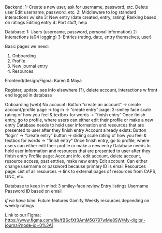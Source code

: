 Backend:
1: Create a new user, ask for username, password, etc.
Delete user
Edit username, password, etc.
2: Middleware to log standard interactions w/ site
3: New entry (date created, entry, rating)
Ranking based on ratings
Editing entry
4: Port stuff, help

Database:
1: Users (username, password, personal information)
2: Interactions (a04 logging)
3: Entries (rating, date, entry themselves, user)

Basic pages we need:
1. Onboarding
2. Profile
3. New journal entry
4. Resources

Frontend/design/Figma: Karen & Maya

Register, update, see info elsewhere (?), delete account, interactions w front end logged in database

Onboarding (web)
No account: 
Button “create an account” → create account/profile page → log in → “create entry” page: 3-smiley face scale rating of how you feel & textbox for words → “finish entry”
Once finish entry, go to profile, where users can either edit their profile or make a new entry
Database needs to hold user information and resources that are presented to user after they finish entry
Account already exists:
Button “login” → “create entry” button → sliding scale rating of how you feel & textbox for words → “finish entry”
Once finish entry, go to profile, where users can either edit their profile or make a new entry
Database needs to hold user information and resources that are presented to user after they finish entry
Profile page:
Account info, edit account, delete account, resource access, past entries, make new entry
Edit account:
Can either change username or password because primary ID is email
Resources page:
List of all resources -> link to external pages of resources from CAPS, UNC, etc.

Database to keep in mind:
3 smiley-face review
Entry listings
Username
Password
ID based on email

*if we have time*: Future features
Gamify 
Weekly resources depending on weekly ratings

Link to our Figma: https://www.figma.com/file/fBScfXf3AmM5G797wMe8SW/My-digital-journal?node-id=0%3A1 